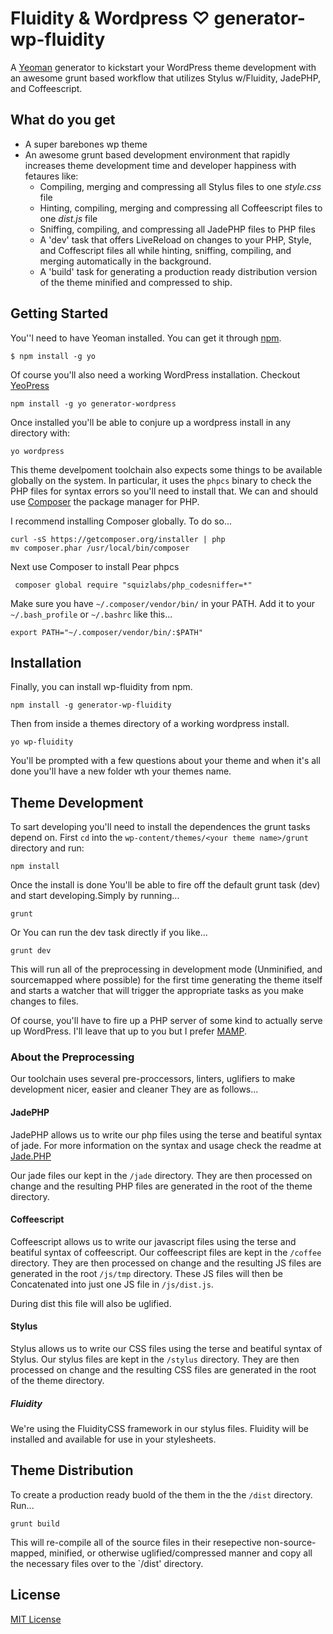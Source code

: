# Fluidity & Wordpress ♡  generator-wp-fluidity

A [Yeoman](http://yeoman.io) generator to kickstart your WordPress theme development with an awesome grunt based workflow that utilizes Stylus w/Fluidity, JadePHP, and Coffeescript.

## What do you get
- A super barebones wp theme
- An awesome grunt based development environment that rapidly increases theme development time and developer happiness with fetaures like:
  - Compiling, merging and compressing all Stylus files to one *style.css* file
  - Hinting, compiling, merging and compressing all Coffeescript files to one *dist.js* file
  - Sniffing, compiling, and compressing all JadePHP files to PHP files
  - A 'dev' task that offers LiveReload on changes to your PHP, Style, and Coffescript files all while hinting, sniffing, compiling, and merging automatically in the background.
  - A 'build' task for generating a production ready distribution version of the theme minified and compressed to ship.

## Getting Started

You''l need to have Yeoman installed.
You can get it through [npm](https://npmjs.org).

```
$ npm install -g yo
```

Of course you'll also need a working WordPress installation.
Checkout [YeoPress](https://github.com/wesleytodd/YeoPress)
```
npm install -g yo generator-wordpress
```
Once installed you'll be able to conjure up a wordpress install in any directory with:
```
yo wordpress
```
This theme develpoment toolchain also expects some things to be available globally on the system.
In particular, it uses the `phpcs` binary to check the PHP files for syntax errors so you'll need to install that.
We can and should use [Composer](https://github.com/composer/composer) the package manager for PHP.

I recommend installing Composer globally. To do so...
```
curl -sS https://getcomposer.org/installer | php
mv composer.phar /usr/local/bin/composer
```
Next use Composer to install Pear phpcs
```
 composer global require "squizlabs/php_codesniffer=*"
```
Make sure you have `~/.composer/vendor/bin/` in your PATH.
Add it to your `~/.bash_profile` or `~/.bashrc` like this...
```
export PATH="~/.composer/vendor/bin/:$PATH"
```

## Installation

Finally, you can install wp-fluidity from npm.

```
npm install -g generator-wp-fluidity
```

Then from inside a themes directory of a working wordpress install.
```
yo wp-fluidity
```

You'll be prompted with a few questions about your theme and when it's all done you'll have a new folder wth your themes name.

## Theme Development

To sart developing you'll need to install the dependences the grunt tasks depend on.
First `cd` into the `wp-content/themes/<your theme name>/grunt` directory and run:

```
npm install

```
Once the install is done You'll be able to fire off the default grunt task (dev) and start developing.Simply by running...

```
grunt
```

Or You can run the dev task directly if you like...

```
grunt dev
```

This will run all of the preprocessing in development mode (Unminified, and sourcemapped where possible) for the first time generating the theme itself and 
starts a watcher that will trigger the appropriate tasks as you make changes to files.

Of course, you'll have to fire up a PHP server of some kind to actually serve up WordPress.
I'll leave that up to you but I prefer [MAMP](http://www.mamp.info/en/).

### About the Preprocessing

Our toolchain uses several pre-proccessors, linters, uglifiers to make development nicer, easier and cleaner
They are as follows...

#### JadePHP

JadePHP allows us to write our php files using the terse and beatiful syntax of jade.
For more information on the syntax and usage check the readme at [Jade.PHP](https://github.com/everzet/jade.php)

Our jade files our kept in the `/jade` directory. They are then processed on change and the resulting PHP files are generated in the root of the theme directory.

#### Coffeescript

Coffeescript allows us to write our javascript files using the terse and beatiful syntax of coffeescript.
Our coffeescript files are kept in the `/coffee` directory. They are then processed on change and the resulting JS files are generated in the root `/js/tmp` directory.
These JS files will then be Concatenated into just one JS file in `/js/dist.js`.

During dist this file will also be uglified.

#### Stylus
Stylus allows us to write our CSS files using the terse and beatiful syntax of Stylus.
Our stylus files are kept in the `/stylus` directory. They are then processed on change and the resulting CSS files are generated in the root of the theme directory.

##### Fluidity
We're using the FluidityCSS framework in our stylus files. Fluidity will be installed and available for use in your stylesheets.

## Theme Distribution

To create a production ready buold of the them in the the `/dist` directory. Run...
```
grunt build
```
This will re-compile all of the source files in their resepective non-source-mapped, minified, or otherwise uglified/compressed manner
and copy all the necessary files over to the `/dist' directory.

## License

[MIT License](http://en.wikipedia.org/wiki/MIT_License)
